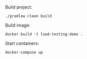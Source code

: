 Build project:
```
./gradlew clean build
```
Build image:
```
docker build -t load-testing-demo .
```

Start containers:
```
docker-compose up
```
